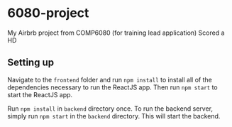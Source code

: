 # 6080-project
My Airbrb project from COMP6080 (for training lead application)
Scored a HD

## Setting up
Navigate to the `frontend` folder and run `npm install` to install all of the dependencies necessary to run the ReactJS app. Then run `npm start` to start the ReactJS app.

Run `npm install` in `backend` directory once. To run the backend server, simply run `npm start` in the `backend` directory. This will start the backend.
